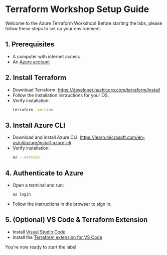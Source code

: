 # Terraform Workshop Setup Guide

Welcome to the Azure Terraform Workshop! Before starting the labs, please follow these steps to set up your environment.

## 1. Prerequisites
- A computer with internet access
- An [Azure account](https://azure.microsoft.com/free/)

## 2. Install Terraform
- Download Terraform: https://developer.hashicorp.com/terraform/install
- Follow the installation instructions for your OS.
- Verify installation:
  ```sh
  terraform -version
  ```

## 3. Install Azure CLI
- Download and install Azure CLI: https://learn.microsoft.com/en-us/cli/azure/install-azure-cli
- Verify installation:
  ```sh
  az --version
  ```

## 4. Authenticate to Azure
- Open a terminal and run:
  ```sh
  az login
  ```
- Follow the instructions in the browser to sign in.

## 5. (Optional) VS Code & Terraform Extension
- Install [Visual Studio Code](https://code.visualstudio.com/)
- Install the [Terraform extension for VS Code](https://marketplace.visualstudio.com/items?itemName=HashiCorp.terraform)

You're now ready to start the labs!